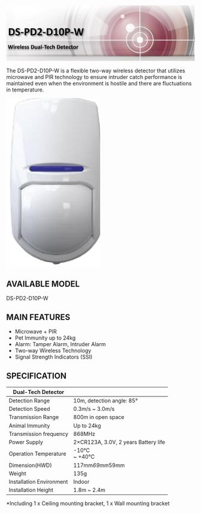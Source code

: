 ![](_page_0_Picture_1.jpeg)

The DS-PD2-D10P-W is a flexible two-way wireless detector that utilizes microwave and PIR technology to ensure intruder catch performance is maintained even when the environment is hostile and there are fluctuations in temperature.

![](_page_0_Picture_3.jpeg)

## **AVAILABLE MODEL**

DS-PD2-D10P-W

## **MAIN FEATURES**

- Microwave + PIR
- Pet Immunity up to 24kg
- Alarm: Tamper Alarm, Intruder Alarm
- Two-way Wireless Technology
- Signal Strength Indicators (SSI)

## **SPECIFICATION**

| Dual-Tech Detector       |                                      |
|--------------------------|--------------------------------------|
| Detection Range          | 10m, detection angle: 85°            |
| Detection Speed          | 0.3m/s ~ 3.0m/s                      |
| Transmission Range       | 800m in open space                   |
| Animal Immunity          | Up to 24kg                           |
| Transmission frequency   | 868MHz                               |
| Power Supply             | 2×CR123A, 3.0V, 2 years Battery life |
| Operation Temperature    | -10℃<br>~ +40℃                       |
| Dimension(H*W*D)         | 117mm*69mm*59mm                      |
| Weight                   | 135g                                 |
| Installation Environment | Indoor                               |
| Installation Height      | 1.8m ~ 2.4m                          |

*Including 1 x Ceiling mounting bracket, 1 x Wall mounting bracket